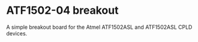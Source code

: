 # ATF1502-04 breakout

A simple breakout board for the Atmel ATF1502ASL and ATF1502ASL CPLD devices.
